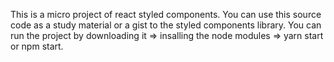 This is a micro project of react styled components. You can use this source code as a study material or a gist to the styled components library.
You can run the project by downloading it => insalling the node modules => yarn start or npm start.
